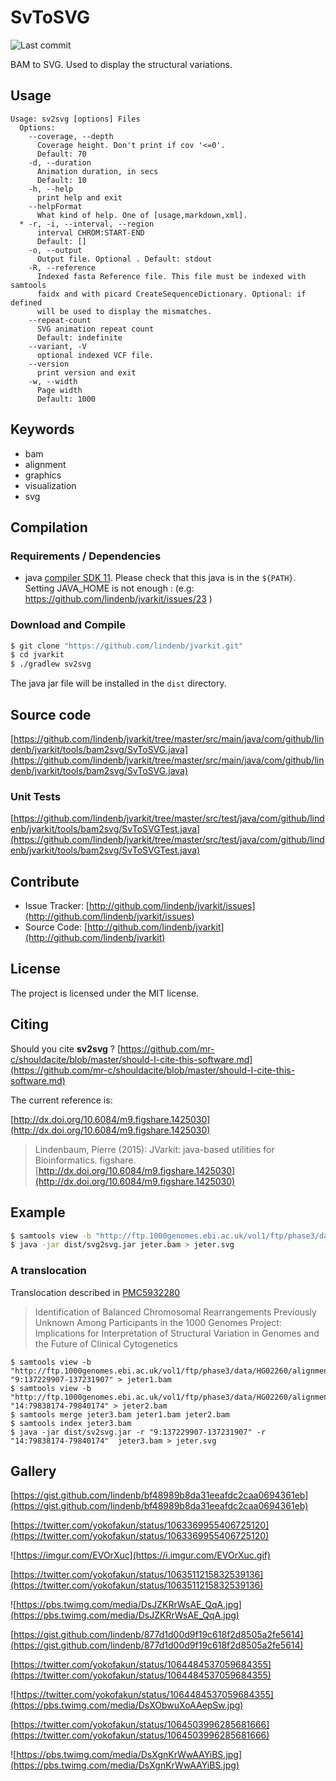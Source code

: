 # SvToSVG

![Last commit](https://img.shields.io/github/last-commit/lindenb/jvarkit.png)

BAM to SVG. Used to display the structural variations.


## Usage

```
Usage: sv2svg [options] Files
  Options:
    --coverage, --depth
      Coverage height. Don't print if cov '<=0'.
      Default: 70
    -d, --duration
      Animation duration, in secs
      Default: 10
    -h, --help
      print help and exit
    --helpFormat
      What kind of help. One of [usage,markdown,xml].
  * -r, -i, --interval, --region
      interval CHROM:START-END
      Default: []
    -o, --output
      Output file. Optional . Default: stdout
    -R, --reference
      Indexed fasta Reference file. This file must be indexed with samtools 
      faidx and with picard CreateSequenceDictionary. Optional: if defined 
      will be used to display the mismatches.
    --repeat-count
      SVG animation repeat count
      Default: indefinite
    --variant, -V
      optional indexed VCF file.
    --version
      print version and exit
    -w, --width
      Page width
      Default: 1000

```


## Keywords

 * bam
 * alignment
 * graphics
 * visualization
 * svg


## Compilation

### Requirements / Dependencies

* java [compiler SDK 11](https://jdk.java.net/11/). Please check that this java is in the `${PATH}`. Setting JAVA_HOME is not enough : (e.g: https://github.com/lindenb/jvarkit/issues/23 )


### Download and Compile

```bash
$ git clone "https://github.com/lindenb/jvarkit.git"
$ cd jvarkit
$ ./gradlew sv2svg
```

The java jar file will be installed in the `dist` directory.

## Source code 

[https://github.com/lindenb/jvarkit/tree/master/src/main/java/com/github/lindenb/jvarkit/tools/bam2svg/SvToSVG.java](https://github.com/lindenb/jvarkit/tree/master/src/main/java/com/github/lindenb/jvarkit/tools/bam2svg/SvToSVG.java)

### Unit Tests

[https://github.com/lindenb/jvarkit/tree/master/src/test/java/com/github/lindenb/jvarkit/tools/bam2svg/SvToSVGTest.java](https://github.com/lindenb/jvarkit/tree/master/src/test/java/com/github/lindenb/jvarkit/tools/bam2svg/SvToSVGTest.java)


## Contribute

- Issue Tracker: [http://github.com/lindenb/jvarkit/issues](http://github.com/lindenb/jvarkit/issues)
- Source Code: [http://github.com/lindenb/jvarkit](http://github.com/lindenb/jvarkit)

## License

The project is licensed under the MIT license.

## Citing

Should you cite **sv2svg** ? [https://github.com/mr-c/shouldacite/blob/master/should-I-cite-this-software.md](https://github.com/mr-c/shouldacite/blob/master/should-I-cite-this-software.md)

The current reference is:

[http://dx.doi.org/10.6084/m9.figshare.1425030](http://dx.doi.org/10.6084/m9.figshare.1425030)

> Lindenbaum, Pierre (2015): JVarkit: java-based utilities for Bioinformatics. figshare.
> [http://dx.doi.org/10.6084/m9.figshare.1425030](http://dx.doi.org/10.6084/m9.figshare.1425030)


## Example

```bash
$ samtools view -b "http://ftp.1000genomes.ebi.ac.uk/vol1/ftp/phase3/data/NA20845/high_coverage_alignment/NA20845.wgs.ILLUMINA.bwa.GIH.high_cov_pcr_free.20140203.bam" "7:8352157-8356597" > jeter.bam && samtools index jeter.bam
$ java -jar dist/svg2svg.jar jeter.bam > jeter.svg
```

### A translocation


Translocation described in [PMC5932280](https://www.ncbi.nlm.nih.gov/pmc/articles/PMC5932280/)

> Identification of Balanced Chromosomal Rearrangements Previously Unknown Among Participants in the 1000 Genomes Project: Implications for Interpretation of Structural Variation in Genomes and the Future of Clinical Cytogenetics

```
$ samtools view -b "http://ftp.1000genomes.ebi.ac.uk/vol1/ftp/phase3/data/HG02260/alignment/HG02260.mapped.ILLUMINA.bwa.PEL.low_coverage.20130415.bam" "9:137229907-137231907" > jeter1.bam
$ samtools view -b "http://ftp.1000genomes.ebi.ac.uk/vol1/ftp/phase3/data/HG02260/alignment/HG02260.mapped.ILLUMINA.bwa.PEL.low_coverage.20130415.bam" "14:79838174-79840174" > jeter2.bam
$ samtools merge jeter3.bam jeter1.bam jeter2.bam
$ samtools index jeter3.bam
$ java -jar dist/sv2svg.jar -r "9:137229907-137231907" -r "14:79838174-79840174"  jeter3.bam > jeter.svg
```


## Gallery

[https://gist.github.com/lindenb/bf48989b8da31eeafdc2caa0694361eb](https://gist.github.com/lindenb/bf48989b8da31eeafdc2caa0694361eb)

[https://twitter.com/yokofakun/status/1063369955406725120](https://twitter.com/yokofakun/status/1063369955406725120)

![https://imgur.com/EVOrXuc](https://i.imgur.com/EVOrXuc.gif)

[https://twitter.com/yokofakun/status/1063511215832539136](https://twitter.com/yokofakun/status/1063511215832539136)

![https://pbs.twimg.com/media/DsJZKRrWsAE_QqA.jpg](https://pbs.twimg.com/media/DsJZKRrWsAE_QqA.jpg)

[https://gist.github.com/lindenb/877d1d00d9f19c618f2d8505a2fe5614](https://gist.github.com/lindenb/877d1d00d9f19c618f2d8505a2fe5614)

[https://twitter.com/yokofakun/status/1064484537059684355](https://twitter.com/yokofakun/status/1064484537059684355)

![https://twitter.com/yokofakun/status/1064484537059684355](https://pbs.twimg.com/media/DsXObwuXoAAepSw.jpg)

[https://twitter.com/yokofakun/status/1064503996285681666](https://twitter.com/yokofakun/status/1064503996285681666)

![https://pbs.twimg.com/media/DsXgnKrWwAAYiBS.jpg](https://pbs.twimg.com/media/DsXgnKrWwAAYiBS.jpg)
